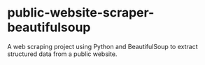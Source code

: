 # public-website-scraper-beautifulsoup
A web scraping project using Python and BeautifulSoup to extract structured data from a public website.
